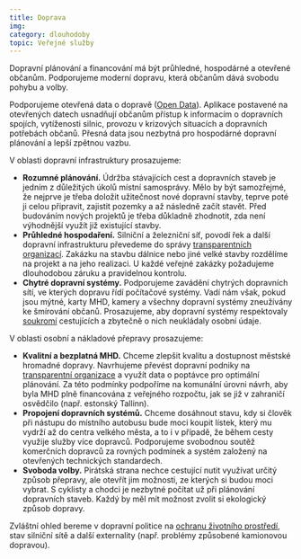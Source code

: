```yaml
---
title: Doprava
img:
category: dlouhodoby
topic: Veřejné služby
---
```


Dopravní plánování a financování má být průhledné, hospodárné a otevřené občanům. Podporujeme moderní dopravu, která občanům dává svobodu pohybu a volby.

Podporujeme otevřená data o dopravě ([Open Data][]). Aplikace postavené na otevřených datech usnadňují občanům přístup k informacím o dopravních spojích, vytíženosti silnic, provozu v krizových situacích a dopravních potřebách občanů. Přesná data jsou nezbytná pro hospodárné dopravní plánování a lepší zpětnou vazbu.

V oblasti dopravní infrastruktury prosazujeme:

- **Rozumné plánování.** Údržba stávajících cest a dopravních staveb je jedním z důležitých úkolů místní samosprávy. Mělo by být samozřejmé, že nejprve je třeba doložit užitečnost nové dopravní stavby, teprve poté ji celou připravit, zajistit pozemky a až následně začít stavět. Před budováním nových projektů je třeba důkladně zhodnotit, zda není výhodnější využít již existující stavby.
- **Průhledné hospodaření.** Silniční a železniční síť, povodí řek a další dopravní infrastrukturu převedeme do správy [transparentních organizací][transparence]. Zakázku na stavbu dálnice nebo jiné velké stavby rozdělíme na projekt a na jeho realizaci. U každé veřejné zakázky požadujeme dlouhodobou záruku a pravidelnou kontrolu.
- **Chytré dopravní systémy.** Podporujeme zavádění chytrých dopravních sítí, ve kterých dopravu řídí počítačové systémy. Vadí nám však, pokud jsou mýtné, karty MHD, kamery a všechny dopravní systémy zneužívány ke šmírování občanů. Prosazujeme, aby dopravní systémy respektovaly [soukromí][soukromi] cestujících a zbytečně o nich neukládaly osobní údaje.

V oblasti osobní a nákladové přepravy prosazujeme:

- **Kvalitní a bezplatná MHD.** Chceme zlepšit kvalitu a dostupnost městské hromadné dopravy. Navrhujeme převést dopravní podniky na [transparentní organizace][transparence] a využít data o poptávce pro optimální plánování. Za této podmínky podpoříme na komunální úrovni návrh, aby byla MHD plně financována z veřejného rozpočtu, jak se již v zahraničí osvědčilo (např. estonský Tallinn).
- **Propojení dopravních systémů.** Chceme dosáhnout stavu, kdy si člověk při nástupu do místního autobusu bude moci koupit lístek, který mu vydrží až do centra velkého města, a to i v případě, že během cesty využije služby více dopravců. Podporujeme svobodnou soutěž komerčních dopravců za rovných podmínek a systém založený na otevřených technických standardech.
- **Svoboda volby.** Pirátská strana nechce cestující nutit využívat určitý způsob přepravy, ale otevřít jim možnosti, ze kterých si budou moci vybrat. S cyklisty a chodci je nezbytné počítat už při plánování dopravních staveb. Každý by měl mít možnost zvolit si ekologický způsob dopravy.

Zvláštní ohled bereme v dopravní politice na [ochranu životního prostředí][zivotni-prostredi], stav silniční sítě a další externality (např. problémy způsobené kamionovou dopravou).

[transparence]: https://www.pirati.cz/program/dlouhodoby/transparentni-organizace
[soukromi]: https://www.pirati.cz/program/dlouhodoby/soukromi
[zivotni-prostredi]: https://www.pirati.cz/program/dlouhodoby/zivotni-prostredi
[Open Data]: http://www.opendata.cz
